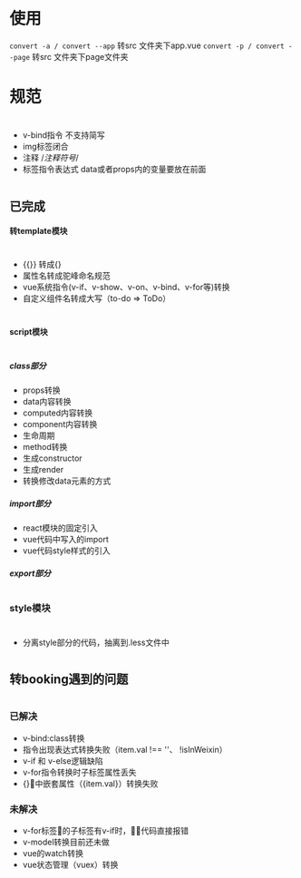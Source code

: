  # 使用
 <code>convert -a / convert --app</code> 转src 文件夹下app.vue
 <code>convert -p / convert --page</code> 转src 文件夹下page文件夹

# 规范
#
* v-bind指令 不支持简写
* img标签闭合 <img src="" />
* 注释 /*注释符号*/   
* 标签指令表达式 data或者props内的变量要放在前面
#

## 已完成 ##
#### 转template模块
#
* {{}} 转成{}
* 属性名转成驼峰命名规范
* vue系统指令(v-if、v-show、v-on、v-bind、v-for等)转换
* 自定义组件名转成大写（to-do => ToDo）
#

#### script模块
#
##### class部分
* props转换
* data内容转换
* computed内容转换
* component内容转换
* 生命周期
* method转换
* 生成constructor
* 生成render
* 转换修改data元素的方式

##### import部分
* react模块的固定引入
* vue代码中写入的import
* vue代码style样式的引入

##### export部分
#

### style模块
#
* 分离style部分的代码，抽离到.less文件中
#

## 转booking遇到的问题 ##
#
### 已解决
* v-bind:class转换
* 指令出现表达式转换失败（item.val !== ''、
!isInWeixin）
* v-if 和 v-else逻辑缺陷
* v-for指令转换时子标签属性丢失
* {}中嵌套属性（{item.val}）转换失败

### 未解决
* v-for标签的子标签有v-if时，代码直接报错
* v-model转换目前还未做
* vue的watch转换
* vue状态管理（vuex）转换
#